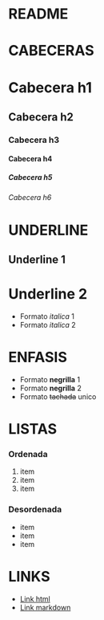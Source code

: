 # README

# CABECERAS
# Cabecera h1
##  Cabecera h2
###  Cabecera h3
####  Cabecera h4
#####  Cabecera h5
######  Cabecera h6

# UNDERLINE
Underline 1
-------
Underline 2
=======

- Formato *italica* 1
- Formato _italica_ 2
# ENFASIS
- Formato **negrilla** 1
- Formato __negrilla__ 2
- Formato ~~tachada~~ unico

# LISTAS
### Ordenada
1. item 
3. item 
2. item 
 ### Desordenada
 - item
 - item
 - item

 # LINKS
- <a href="www.google.com"> Link html</a>
- [Link markdown](www.google.com)